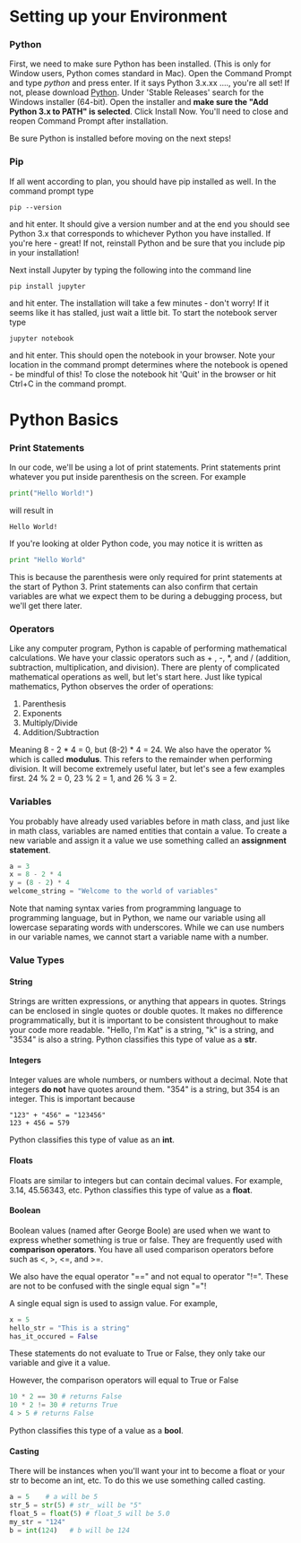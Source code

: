 # Setting up your Environment

### Python

First, we need to make sure Python has been installed. (This is only for Window users, Python comes standard in Mac). Open the Command Prompt and type *python* and press enter. If it says Python 3.x.xx ...., you're all set! If not, please download [Python](https://www.python.org/downloads/windows). Under 'Stable Releases' search for the Windows installer (64-bit). Open the installer and **make sure the "Add Python 3.x to PATH" is selected**. Click Install Now. You'll need to close and reopen Command Prompt after installation.

Be sure Python is installed before moving on the next steps!

### Pip

If all went according to plan, you should have pip installed as well. In the command prompt type

```
pip --version
```

and hit enter. It should give a version number and at the end you should see Python 3.x that corresponds to whichever Python you have installed. If you're here - great! If not, reinstall Python and be sure that you include pip in your installation!

Next install Jupyter by typing the following into the command line

```
pip install jupyter
```

and hit enter. The installation will take a few minutes - don't worry! If it seems like it has stalled, just wait a little bit. To start the notebook server type

```
jupyter notebook
```

and hit enter.  This should open the notebook in your browser. Note your location in the command prompt determines where the notebook is opened - be mindful of this! To close the notebook hit 'Quit' in the browser or hit Ctrl+C in the command prompt.

# Python Basics

### Print Statements

In our code, we'll be using a lot of print statements. Print statements print whatever you put inside parenthesis on the screen. For example

```python
print("Hello World!")
```

will result in

```
Hello World!
```

If you're looking at older Python code, you may notice it is written as 

```python
print "Hello World"
```

This is because the parenthesis were only required for print statements at the start of Python 3. Print statements can also confirm that certain variables are what we expect them to be during a debugging process, but we'll get there later. 

### Operators

Like any computer program, Python is capable of performing mathematical calculations. We have your classic operators such as + , -, *, and / (addition, subtraction, multiplication, and division). There are plenty of complicated mathematical operations as well, but let's start here. Just like typical mathematics, Python observes the order of operations:

1. Parenthesis
2. Exponents
3. Multiply/Divide
4. Addition/Subtraction

Meaning 8 - 2 * 4 = 0, but (8-2) * 4 = 24. We also have the operator % which is called **modulus**. This refers to the remainder when performing division. It will become extremely useful later, but let's see a few examples first. 24 % 2 = 0, 23 % 2 = 1, and 26 % 3 = 2.

### Variables

You probably have already used variables before in math class, and just like in math class, variables are named entities that contain a value. To create a new variable and assign it a value we use something called an **assignment statement**.

```python
a = 3
x = 8 - 2 * 4
y = (8 - 2) * 4
welcome_string = "Welcome to the world of variables"
```

Note that naming syntax varies from programming language to programming language, but in Python, we name our variable using all lowercase separating words with underscores. While we can use numbers in our variable names, we cannot start a variable name with a number.

### Value Types

#### String

Strings are written expressions, or anything that appears in quotes. Strings can be enclosed in single quotes or double quotes. It makes no difference programmatically, but it is important to be consistent throughout to make your code more readable. "Hello, I'm Kat" is a string, "k" is a string, and "3534" is also a string. Python classifies this type of value as a **str**.

#### Integers

Integer values are whole numbers, or numbers without a decimal. Note that integers **do not** have quotes around them. "354" is a string, but 354 is an integer. This is important because

```
"123" + "456" = "123456"
123 + 456 = 579
```

Python classifies this type of value as an **int**.

#### Floats

Floats are similar to integers but can contain decimal values. For example, 3.14, 45.56343, etc. Python classifies this type of value as a **float**.

#### Boolean

Boolean values (named after George Boole) are used when we want to express whether something is true or false. They are frequently used with **comparison operators**. You have all used comparison operators before such as <, >, <=, and >=. 

We also have the equal operator "==" and not equal to operator "!=". These are not to be confused with the single equal sign "="! 

A single equal sign is used to assign value. For example,

```python
x = 5
hello_str = "This is a string"
has_it_occured = False
```

These statements do not evaluate to True or False, they only take our variable and give it a value.

However, the comparison operators will equal to True or False

```python
10 * 2 == 30 # returns False
10 * 2 != 30 # returns True
4 > 5 # returns False
```

Python classifies this type of a value as a **bool**.

#### Casting

There will be instances when you'll want your int to become a float or your str to become an int, etc. To do this we use something called casting.

```python
a = 5    # a will be 5
str_5 = str(5) # str_ will be "5"
float_5 = float(5) # float_5 will be 5.0
my_str = "124"
b = int(124)   # b will be 124
```

